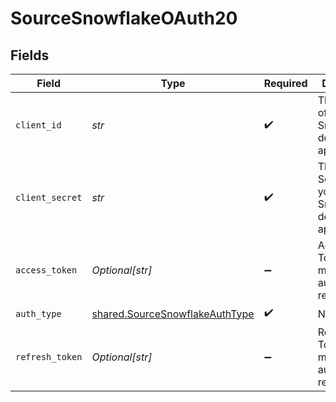# SourceSnowflakeOAuth20


## Fields

| Field                                                                            | Type                                                                             | Required                                                                         | Description                                                                      |
| -------------------------------------------------------------------------------- | -------------------------------------------------------------------------------- | -------------------------------------------------------------------------------- | -------------------------------------------------------------------------------- |
| `client_id`                                                                      | *str*                                                                            | :heavy_check_mark:                                                               | The Client ID of your Snowflake developer application.                           |
| `client_secret`                                                                  | *str*                                                                            | :heavy_check_mark:                                                               | The Client Secret of your Snowflake developer application.                       |
| `access_token`                                                                   | *Optional[str]*                                                                  | :heavy_minus_sign:                                                               | Access Token for making authenticated requests.                                  |
| `auth_type`                                                                      | [shared.SourceSnowflakeAuthType](../../models/shared/sourcesnowflakeauthtype.md) | :heavy_check_mark:                                                               | N/A                                                                              |
| `refresh_token`                                                                  | *Optional[str]*                                                                  | :heavy_minus_sign:                                                               | Refresh Token for making authenticated requests.                                 |